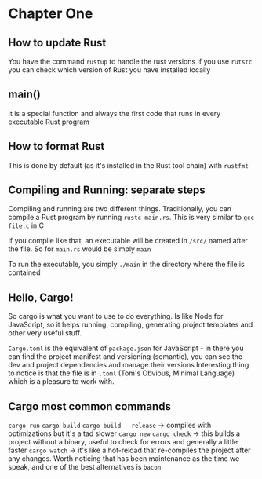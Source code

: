# Chapter One

## How to update Rust

You have the command `rustup` to handle the rust versions
If you use `rutstc` you can check which version of Rust you have installed locally

## main()

It is a special function and always the first code that runs in every executable Rust program

## How to format Rust

This is done by default (as it's installed in the Rust tool chain) with `rustfmt`

## Compiling and Running: separate steps

Compiling and running are two different things.
Traditionally, you can compile a Rust program by running `rustc main.rs`. This is very similar to `gcc file.c` in C

If you compile like that, an executable will be created in `/src/` named after the file. So for `main.rs` would be simply `main`

To run the executable, you simply `./main` in the directory where the file is contained

## Hello, Cargo!

So cargo is what you want to use to do everything. Is like Node for JavaScript, so it helps running, compiling, generating project templates and other very useful stuff.

`Cargo.toml` is the equivalent of `package.json` for JavaScript - in there you can find the project manifest and versioning (semantic), you can see the dev and project dependencies and manage their versions
Interesting thing to notice is that the file is in `.toml` (Tom's Obvious, Minimal Language) which is a pleasure to work with.

## Cargo most common commands

`cargo run`
`cargo build`
`cargo build --release` -> compiles with optimizations but it's a tad slower
`cargo new`
`cargo check` -> this builds a project without a binary, useful to check for errors and generally a little faster
`cargo watch` -> it's like a hot-reload that re-compiles the project after any changes. Worth noticing that has been maintenance as the time we speak, and one of the best alternatives is `bacon`
